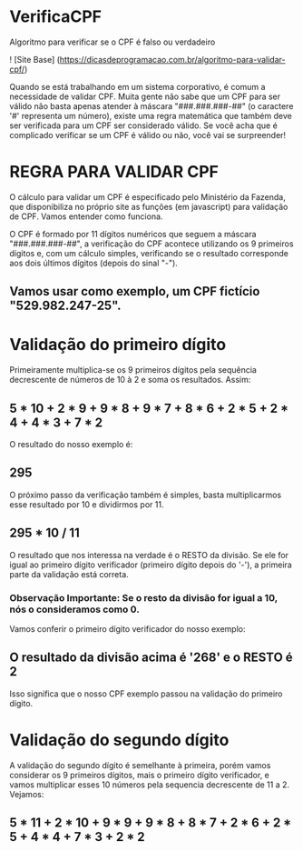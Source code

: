 # VerificaCPF
Algoritmo para verificar se o CPF é falso ou verdadeiro

! [Site Base] (https://dicasdeprogramacao.com.br/algoritmo-para-validar-cpf/) 

Quando se está trabalhando em um sistema corporativo, é comum a necessidade de validar CPF. Muita gente não sabe que um CPF para ser válido não basta apenas atender à máscara "###.###.###-##" (o caractere '#' representa um número), existe uma regra matemática que também deve ser verificada para um CPF ser considerado válido. Se você acha que é complicado verificar se um CPF é válido ou não, você vai se surpreender!

# REGRA PARA VALIDAR CPF
O cálculo para validar um CPF é especificado pelo Ministério da Fazenda, que disponibiliza no próprio site as funções (em javascript) para validação de CPF. Vamos entender como funciona.

O CPF é formado por 11 dígitos numéricos que seguem a máscara "###.###.###-##", a verificação do CPF acontece utilizando os 9 primeiros dígitos e, com um cálculo simples, verificando se o resultado corresponde aos dois últimos dígitos (depois do sinal "-").

## Vamos usar como exemplo, um CPF fictício "529.982.247-25".

# Validação do primeiro dígito
Primeiramente multiplica-se os 9 primeiros dígitos pela sequência decrescente de números de 10 à 2 e soma os resultados. Assim:

## 5 * 10 + 2 * 9 + 9 * 8 + 9 * 7 + 8 * 6 + 2 * 5 + 2 * 4 + 4 * 3 + 7 * 2

O resultado do nosso exemplo é:

## 295

O próximo passo da verificação também é simples, basta multiplicarmos esse resultado por 10 e dividirmos por 11.

## 295 * 10 / 11

O resultado que nos interessa na verdade é o RESTO da divisão. Se ele for igual ao primeiro dígito verificador (primeiro dígito depois do '-'), a primeira parte da validação está correta.

### Observação Importante: Se o resto da divisão for igual a 10, nós o consideramos como 0.

Vamos conferir o primeiro dígito verificador do nosso exemplo:

## O resultado da divisão acima é '268' e o RESTO é 2

Isso significa que o nosso CPF exemplo passou na validação do primeiro dígito.

# Validação do segundo dígito
A validação do segundo dígito é semelhante à primeira, porém vamos considerar os 9 primeiros dígitos, mais o primeiro dígito verificador, e vamos multiplicar esses 10 números pela sequencia decrescente de 11 a 2. Vejamos:

## 5 * 11 + 2 * 10 + 9 * 9 + 9 * 8 + 8 * 7 + 2 * 6 + 2 * 5 + 4 * 4 + 7 * 3 + 2 * 2

